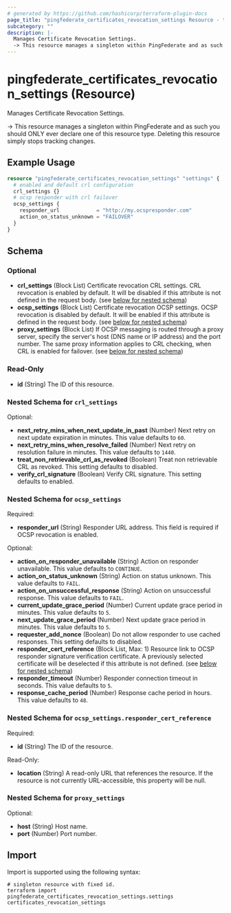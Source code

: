 ```yaml
---
# generated by https://github.com/hashicorp/terraform-plugin-docs
page_title: "pingfederate_certificates_revocation_settings Resource - terraform-provider-pingfederate"
subcategory: ""
description: |-
  Manages Certificate Revocation Settings.
  -> This resource manages a singleton within PingFederate and as such you should ONLY ever declare one of this resource type. Deleting this resource simply stops tracking changes.
---
```


# pingfederate_certificates_revocation_settings (Resource)

Manages Certificate Revocation Settings.

-> This resource manages a singleton within PingFederate and as such you should ONLY ever declare one of this resource type. Deleting this resource simply stops tracking changes.

## Example Usage

```terraform
resource "pingfederate_certificates_revocation_settings" "settings" {
  # enabled and default crl configuration
  crl_settings {}
  # ocsp responder with crl failover
  ocsp_settings {
    responder_url            = "http://my.ocspresponder.com"
    action_on_status_unknown = "FAILOVER"
  }
}
```

<!-- schema generated by tfplugindocs -->
## Schema

### Optional

- **crl_settings** (Block List) Certificate revocation CRL settings. CRL revocation is enabled by default. It will be disabled if this attribute is not defined in the request body. (see [below for nested schema](#nestedblock--crl_settings))
- **ocsp_settings** (Block List) Certificate revocation OCSP settings. OCSP revocation is disabled by default. It will be enabled if this attribute is defined in the request body. (see [below for nested schema](#nestedblock--ocsp_settings))
- **proxy_settings** (Block List) If OCSP messaging is routed through a proxy server, specify the server's host (DNS name or IP address) and the port number. The same proxy information applies to CRL checking, when CRL is enabled for failover. (see [below for nested schema](#nestedblock--proxy_settings))

### Read-Only

- **id** (String) The ID of this resource.

<a id="nestedblock--crl_settings"></a>
### Nested Schema for `crl_settings`

Optional:

- **next_retry_mins_when_next_update_in_past** (Number) Next retry on next update expiration in minutes. This value defaults to `60`.
- **next_retry_mins_when_resolve_failed** (Number) Next retry on resolution failure in minutes. This value defaults to `1440`.
- **treat_non_retrievable_crl_as_revoked** (Boolean) Treat non retrievable CRL as revoked. This setting defaults to disabled.
- **verify_crl_signature** (Boolean) Verify CRL signature. This setting defaults to enabled.


<a id="nestedblock--ocsp_settings"></a>
### Nested Schema for `ocsp_settings`

Required:

- **responder_url** (String) Responder URL address. This field is required if OCSP revocation is enabled.

Optional:

- **action_on_responder_unavailable** (String) Action on responder unavailable. This value defaults to `CONTINUE`.
- **action_on_status_unknown** (String) Action on status unknown. This value defaults to `FAIL`.
- **action_on_unsuccessful_response** (String) Action on unsuccessful response. This value defaults to `FAIL`.
- **current_update_grace_period** (Number) Current update grace period in minutes. This value defaults to `5`.
- **next_update_grace_period** (Number) Next update grace period in minutes. This value defaults to `5`.
- **requester_add_nonce** (Boolean) Do not allow responder to use cached responses. This setting defaults to disabled.
- **responder_cert_reference** (Block List, Max: 1) Resource link to OCSP responder signature verification certificate. A previously selected certificate will be deselected if this attribute is not defined. (see [below for nested schema](#nestedblock--ocsp_settings--responder_cert_reference))
- **responder_timeout** (Number) Responder connection timeout in seconds. This value defaults to `5`.
- **response_cache_period** (Number) Response cache period in hours. This value defaults to `48`.

<a id="nestedblock--ocsp_settings--responder_cert_reference"></a>
### Nested Schema for `ocsp_settings.responder_cert_reference`

Required:

- **id** (String) The ID of the resource.

Read-Only:

- **location** (String) A read-only URL that references the resource. If the resource is not currently URL-accessible, this property will be null.



<a id="nestedblock--proxy_settings"></a>
### Nested Schema for `proxy_settings`

Optional:

- **host** (String) Host name.
- **port** (Number) Port number.

## Import

Import is supported using the following syntax:

```shell
# singleton resource with fixed id.
terraform import pingfederate_certificates_revocation_settings.settings certificates_revocation_settings
```
